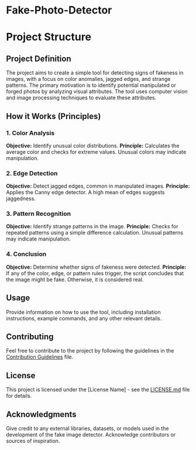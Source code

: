 # Fake-Photo-Detector
# Project Structure

## Project Definition

The project aims to create a simple tool for detecting signs of fakeness in images, with a focus on color anomalies, jagged edges, and strange patterns. The primary motivation is to identify potential manipulated or forged photos by analyzing visual attributes. The tool uses computer vision and image processing techniques to evaluate these attributes.

## How it Works (Principles)

### 1. Color Analysis
**Objective:** Identify unusual color distributions.
**Principle:** Calculates the average color and checks for extreme values. Unusual colors may indicate manipulation.

### 2. Edge Detection
**Objective:** Detect jagged edges, common in manipulated images.
**Principle:** Applies the Canny edge detector. A high mean of edges suggests jaggedness.

### 3. Pattern Recognition
**Objective:** Identify strange patterns in the image.
**Principle:** Checks for repeated patterns using a simple difference calculation. Unusual patterns may indicate manipulation.

### 4. Conclusion
**Objective:** Determine whether signs of fakeness were detected.
**Principle:** If any of the color, edge, or pattern rules trigger, the script concludes that the image might be fake. Otherwise, it is considered real.

## Usage

Provide information on how to use the tool, including installation instructions, example commands, and any other relevant details.

## Contributing

Feel free to contribute to the project by following the guidelines in the [Contribution Guidelines](CONTRIBUTING.md) file.

## License

This project is licensed under the [License Name] - see the [LICENSE.md](LICENSE.md) file for details.

## Acknowledgments

Give credit to any external libraries, datasets, or models used in the development of the fake image detector. Acknowledge contributors or sources of inspiration.
